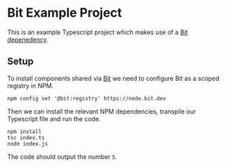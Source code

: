 # Bit Example Project

This is an example Typescript project which makes use of a [Bit depenedency](https://bit.dev/robw-es/test-one/counter).

## Setup

To install components shared via [Bit](https://bit.dev) we need to configure Bit as a scoped registry in NPM.

```
npm config set '@bit:registry' https://node.bit.dev
```

Then we can install the relevant NPM dependencies, transpile our Typescript file and run the code.

```
npm install
tsc index.ts
node index.js
```

The code should output the number `5`.
